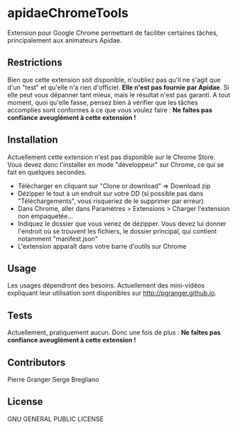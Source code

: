 # apidaeChromeTools

Extension pour Google Chrome permettant de faciliter certaines tâches, principalement aux animateurs Apidae.

## Restrictions

Bien que cette extension soit disponible, n'oubliez pas qu'il ne s'agit que d'un "test" et qu'elle n'a rien d'officiel.
**Elle n'est pas fournie par Apidae**.
Si elle peut vous dépanner tant mieux, mais le résultat n'est pas garanti. A tout moment, quoi qu'elle fasse, pensez bien à vérifier que les tâches accomplies sont conformes à ce que vous voulez faire : **Ne faîtes pas confiance aveuglément à cette extension !**

## Installation

Actuellement cette extension n'est pas disponible sur le Chrome Store. Vous devez donc l'installer en mode "développeur" sur Chrome, ce qui se fait en quelques secondes.

- Télécharger en cliquant sur "Clone or download" => Download zip
- Dézipper le tout à un endroit sur votre DD (si possible pas dans "Téléchargements", vous risqueriez de le supprimer par erreur)
- Dans Chrome, aller dans Paramètres > Extensions > Charger l'extension non empaquetée...
- Indiquez le dossier que vous venez de dézipper. Vous devez lui donner l'endroit où se trouvent les fichiers, le dossier principal, qui contient notamment "manifest.json"
- L'extension apparaît dans votre barre d'outils sur Chrome

## Usage

Les usages dépendront des besoins. Actuellement des mini-vidéos expliquant leur utilisation sont disponibles sur http://pgranger.github.io.

## Tests

Actuellement, pratiquement aucun. Donc une fois de plus : **Ne faîtes pas confiance aveuglément à cette extension !**

## Contributors

Pierre Granger
Serge Bregliano

## License

GNU GENERAL PUBLIC LICENSE
